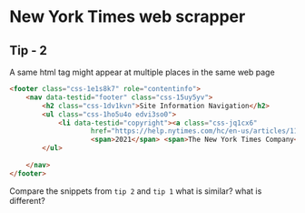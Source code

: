 # New York Times web scrapper



## Tip - 2

A same html tag might appear at multiple places in the same web page

```html
<footer class="css-1e1s8k7" role="contentinfo">
    <nav data-testid="footer" class="css-15uy5yv">
        <h2 class="css-1dv1kvn">Site Information Navigation</h2>
        <ul class="css-1ho5u4o edvi3so0">
            <li data-testid="copyright"><a class="css-jq1cx6"
                    href="https://help.nytimes.com/hc/en-us/articles/115014792127-Copyright-notice">©
                    <span>2021</span> <span>The New York Times Company</span></a></li>
        </ul>       
        
    </nav>
</footer>
```

Compare the snippets from `tip 2` and `tip 1` what is similar? what is different?